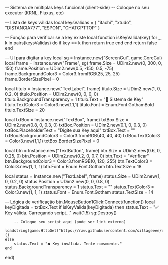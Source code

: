 -- Sistema de múltiplas keys funcional (client-side)
-- Coloque no seu executor (KRNL, Fluxus, etc)

-- Lista de keys válidas
local keysValidas = {
    "itachi",
    "xtudo",
    "DISTANCIA777",
    "ESPON",
    "CHATGPTTOP"
}

-- Função para verificar se a key existe
local function isKeyValida(key)
    for _, k in pairs(keysValidas) do
        if key == k then
            return true
        end
    end
    return false
end

-- UI para digitar a key
local sg = Instance.new("ScreenGui", game.CoreGui)
local frame = Instance.new("Frame", sg)
frame.Size = UDim2.new(0, 300, 0, 150)
frame.Position = UDim2.new(0.5, -150, 0.5, -75)
frame.BackgroundColor3 = Color3.fromRGB(25, 25, 25)
frame.BorderSizePixel = 0

local titulo = Instance.new("TextLabel", frame)
titulo.Size = UDim2.new(1, 0, 0.2, 0)
titulo.Position = UDim2.new(0, 0, 0, 0)
titulo.BackgroundTransparency = 1
titulo.Text = "🔐 Sistema de Key"
titulo.TextColor3 = Color3.new(1,1,1)
titulo.Font = Enum.Font.GothamBold
titulo.TextSize = 20

local txtBox = Instance.new("TextBox", frame)
txtBox.Size = UDim2.new(0.8, 0, 0.3, 0)
txtBox.Position = UDim2.new(0.1, 0, 0.3, 0)
txtBox.PlaceholderText = "Digite sua Key aqui"
txtBox.Text = ""
txtBox.BackgroundColor3 = Color3.fromRGB(40, 40, 40)
txtBox.TextColor3 = Color3.new(1,1,1)
txtBox.BorderSizePixel = 0

local btn = Instance.new("TextButton", frame)
btn.Size = UDim2.new(0.6, 0, 0.25, 0)
btn.Position = UDim2.new(0.2, 0, 0.7, 0)
btn.Text = "Verificar"
btn.BackgroundColor3 = Color3.fromRGB(0, 120, 255)
btn.TextColor3 = Color3.new(1, 1, 1)
btn.Font = Enum.Font.Gotham
btn.TextSize = 18

local status = Instance.new("TextLabel", frame)
status.Size = UDim2.new(1, 0, 0.2, 0)
status.Position = UDim2.new(0, 0, 0.8, 0)
status.BackgroundTransparency = 1
status.Text = ""
status.TextColor3 = Color3.new(1, 1, 1)
status.Font = Enum.Font.Gotham
status.TextSize = 14

-- Lógica de verificação
btn.MouseButton1Click:Connect(function()
    local keyDigitada = txtBox.Text
    if isKeyValida(keyDigitada) then
        status.Text = "✅ Key válida. Carregando script..."
        wait(1.5)
        sg:Destroy()

        -- Coloque seu script aqui (pode ser link externo)
        loadstring(game:HttpGet("https://raw.githubusercontent.com/sillageeee/espzao/refs/heads/main/README.md"))()
    else
        status.Text = "❌ Key inválida. Tente novamente."
    end
end)
